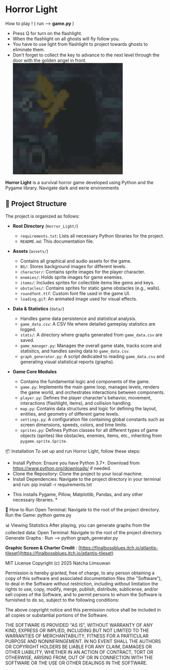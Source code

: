 # Horror Light

How to play ! ( run --> **game.py** )
- Press Q for turn on the flashlight.
- When the flashlight on all ghosts will fly follow you.
- You have to use light from flashlight to project towards ghosts to eliminate them.
- Don't forget to collect the key to advance to the next level through the door with the golden angel in front.
![img.png](img.png)

**Horror Light** is a survival horror game developed using Python and the Pygame library. Navigate dark and eerie environments


## 📂 Project Structure
The project is organized as follows:

* **Root Directory** (`Horror_Light/`)
    * `requirements.txt`: Lists all necessary Python libraries for the project.
    * `README.md`: This documentation file.

* **Assets** (`assets/`)
    * Contains all graphical and audio assets for the game.
    * `BG/`: Stores background images for different levels.
    * `character/`: Contains sprite images for the player character.
    * `enemies/`: Holds sprite images for game enemies.
    * `items/`: Includes sprites for collectible items like gems and keys.
    * `obstacles/`: Contains sprites for static game obstacles (e.g., walls).
    * `roundfont.ttf`: Custom font file used in the game UI.
    * `loading.gif`: An animated image used for visual effects.

* **Data & Statistics** (`data/`)
    * Handles game data persistence and statistical analysis.
    * `game_data.csv`: A CSV file where detailed gameplay statistics are logged.
    * `stats/`: A directory where graphs generated from `game_data.csv` are saved.
    * `game_manager.py`: Manages the overall game state, tracks score and statistics, and handles saving data to `game_data.csv`.
    * `graph_generator.py`: A script dedicated to reading `game_data.csv` and generating visual statistical reports (graphs).

* **Game Core Modules**
    * Contains the fundamental logic and components of the game.
    * `game.py`: Implements the main game loop, manages levels, renders the game world, and orchestrates interactions between components.
    * `player.py`: Defines the player character's behavior, movement, interactions (flashlight, items), and collision handling.
    * `map.py`: Contains data structures and logic for defining the layout, entities, and geometry of different game levels.
    * `settings.py`: A configuration file containing global constants such as screen dimensions, speeds, colors, and time limits.
    * `sprites.py`: Defines Python classes for all different types of game objects (sprites) like obstacles, enemies, items, etc., inheriting from `pygame.sprite.Sprite`.


📦 Installation
To set up and run Horror Light, follow these steps:
- Install Python: Ensure you have Python 3.7+. 
                Download from https://www.python.org/downloads/ if needed.
- Clone the Repository: Clone the project to your local machine.
- Install Dependencies: Navigate to the project directory in your terminal and run:
                      pip install -r requirements.txt
* This installs Pygame, Pillow, Matplotlib, Pandas, and any other necessary libraries. *


🚀 How to Run
Open Terminal: Navigate to the root of the project directory.
Run the Game: python game.py


📊 Viewing Statistics
After playing, you can generate graphs from the collected data:
Open Terminal: Navigate to the root of the project directory.
Generate Graphs : Run --> python graph_generator.py

**Graphic Screen & Charter Credit** : [https://finalbossblues.itch.io/atlantis-tileset](https://finalbossblues.itch.io/atlantis-tileset)

MIT License
Copyright (c) 2025 Natcha Limsuwan

Permission is hereby granted, free of charge, to any person obtaining a copy
of this software and associated documentation files (the "Software"), to deal
in the Software without restriction, including without limitation the rights
to use, copy, modify, merge, publish, distribute, sublicense, and/or sell
copies of the Software, and to permit persons to whom the Software is
furnished to do so, subject to the following conditions:

The above copyright notice and this permission notice shall be included in all
copies or substantial portions of the Software.

THE SOFTWARE IS PROVIDED "AS IS", WITHOUT WARRANTY OF ANY KIND, EXPRESS OR
IMPLIED, INCLUDING BUT NOT LIMITED TO THE WARRANTIES OF MERCHANTABILITY,
FITNESS FOR A PARTICULAR PURPOSE AND NONINFRINGEMENT. IN NO EVENT SHALL THE
AUTHORS OR COPYRIGHT HOLDERS BE LIABLE FOR ANY CLAIM, DAMAGES OR OTHER
LIABILITY, WHETHER IN AN ACTION OF CONTRACT, TORT OR OTHERWISE, ARISING FROM,
OUT OF OR IN CONNECTION WITH THE SOFTWARE OR THE USE OR OTHER DEALINGS IN THE
SOFTWARE.
